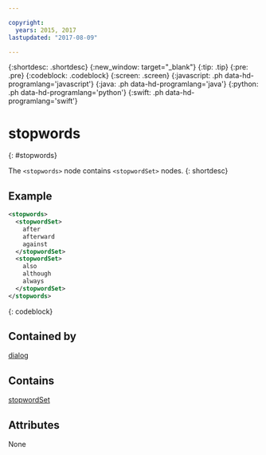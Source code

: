 ```yaml
---

copyright:
  years: 2015, 2017
lastupdated: "2017-08-09"

---
```


{:shortdesc: .shortdesc}
{:new_window: target="_blank"}
{:tip: .tip}
{:pre: .pre}
{:codeblock: .codeblock}
{:screen: .screen}
{:javascript: .ph data-hd-programlang='javascript'}
{:java: .ph data-hd-programlang='java'}
{:python: .ph data-hd-programlang='python'}
{:swift: .ph data-hd-programlang='swift'}

# stopwords
{: #stopwords}

The `<stopwords>` node contains `<stopwordSet>` nodes.
{: shortdesc}

## Example

```xml
<stopwords>
  <stopwordSet>
    after
    afterward
    against
  </stopwordSet>
  <stopwordSet>
    also
    although
    always
  </stopwordSet>
</stopwords>
```
{: codeblock}

## Contained by

[dialog](/docs/services/dialog/dialog.html)

## Contains

[stopwordSet](/docs/services/dialog/stopwordSet.html)

## Attributes

None
